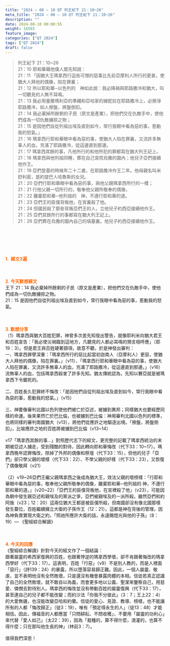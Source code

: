 ```yaml
---
title: "2024 – 08 – 10 QT 列王紀下 21：10~26"
meta_title: "2024 – 08 – 10 QT 列王紀下 21：10~26"
description: ""
date: 2024-08-10 00:00:55
weight: 16503
feature_image: 
categories: ["QT 2024"]
tags: ["QT 2024"]
draft: false
---
```


<blockquote>列王紀下 21：10~26<br />
21：10 耶和華藉他僕人眾先知說：<br />
21：11 「因猶大王瑪拿西行這些可憎的惡事比先前亞摩利人所行的更甚，使猶大人拜他的偶像，陷在罪裏；<br />
21：12 所以耶和華─以色列的　神如此說：我必降禍與耶路撒冷和猶大，叫一切聽見的人無不耳鳴。<br />
21：13 我必用量撒瑪利亞的準繩和亞哈家的線鉈拉在耶路撒冷上，必擦淨耶路撒冷，如人擦盤，將盤倒扣。<br />
21：14 我必棄掉所餘剩的子民（原文是產業），把他們交在仇敵手中，使他們成為一切仇敵擄掠之物；<br />
21：15 是因他們自從列祖出埃及直到如今，常行我眼中看為惡的事，惹動我的怒氣。」<br />
21：16 瑪拿西行耶和華眼中看為惡的事，使猶大人陷在罪裏，又流許多無辜人的血，充滿了耶路撒冷，從這邊直到那邊。<br />
21：17 瑪拿西其餘的事，凡他所行的和他所犯的罪都寫在猶大列王記上。<br />
21：18 瑪拿西與他列祖同睡，葬在自己宮院烏撒的園內；他兒子亞們接續他作王。<br />
21：19 亞們登基的時候年二十二歲，在耶路撒冷作王二年。他母親名叫米舒利密，是約提巴人哈魯斯的女兒。<br />
21：20 亞們行耶和華眼中看為惡的事，與他父親瑪拿西所行的一樣；<br />
21：21 行他父親一切所行的，敬奉他父親所敬奉的偶像，<br />
21：22 離棄耶和華─他列祖的　神，不遵行耶和華的道。<br />
21：23 亞們王的臣僕背叛他，在宮裏殺了他。<br />
21：24 但國民殺了那些背叛亞們王的人，立他兒子約西亞接續他作王。<br />
21：25 亞們其餘所行的事都寫在猶大列王記上。<br />
21：26 亞們葬在烏撒的園內自己的墳墓裏。他兒子約西亞接續他作王。</blockquote><br />
&nbsp;<br />
<br />
&nbsp;<br />
<br />
<span style="color: #ff6600;"><strong>1.  經文3遍</strong></span><br />
<br />
&nbsp;<br />
<br />
<span style="color: #ff6600;"><strong>2. 今天默想經文<br />
</strong></span>王下 21：14 我必棄掉所餘剩的子民（原文是產業），把他們交在仇敵手中，使他們成為一切仇敵擄掠之物。<br />
21：15 是因他們自從列祖出埃及直到如今，常行我眼中看為惡的事，惹動我的怒氣。<br />
<br />
&nbsp;<br />
<br />
<strong><span style="color: #ff6600;">3. 默想分享<br />
</span></strong>（1）瑪拿西與猶大百姓犯罪，神曾多次差先知發出警告，就像耶利米向猶大君王和百姓宣告：「我必使災禍臨到這地方，凡聽見的人都必耳鳴的預言相呼應」（耶19：3）。但是君王與百姓硬著頸項，故意不聽，於是神發出審判：<br />
一、瑪拿西罪孽深重：「瑪拿西所行的惡比起當初迦南人（亞摩利人）更惡，使猶大人拜他的偶像，陷在罪裏。」（v11）、「瑪拿西行耶和華眼中看為惡的事，使猶大人陷在罪裏，又流許多無辜人的血，充滿了耶路撒冷，從這邊直到那邊。」（v16）流無辜人的血，包括瑪拿西殺害了許多先知。猶太傳統認為，先知以賽亞就是被瑪拿西下令鋸死的。<br />
<br />
二、百姓長久犯罪終不悔改：「是因他們自從列祖出埃及直到如今，常行我眼中看為惡的事，惹動我的怒氣。」（v15）<br />
<br />
三、神要像審判北國以色列使他們被亡於亞述，被擄到異邦；同樣猶大也要經歷同樣的命運。後來果然亡於巴比倫，也被擄到巴比倫：神用審判北國以色列的標準，也將同樣的審判南國猶大（v13），將他們從應許之地驅逐出境。「擦盤，將盤倒扣」，比喻應許之地的百姓將被擄到巴比倫（v13~14）<br />
<br />
v17「瑪拿西其餘的事…」對照歷代志下的經文，更完整的記載了瑪拿西統治的末期被亞述人擄走，受到殘酷的對待，因此轉向耶和華悔改（代下33：10~17）。瑪拿西晚年認罪悔改，除掉了外邦的偶像和祭壇（代下33：15），但他的兒子「亞們」卻只學父親的壞樣（代下33：22）、不學父親的好樣（代下33：23），又恢復了偶像敬拜（v21）<br />
<br />
（2）v19~26亞們王繼父親瑪拿西之後成為猶大王，效法父親的壞榜樣：「行耶和華眼中看為惡的事，敬奉他父親所敬奉的偶像，離棄耶和華─他列祖的 神，不遵行耶和華的道。」（v20~22）「亞們王的臣僕背叛他，在宮裡殺了他」（v23），可能因為朝中發生親亞述和親埃及的黨派之爭，亞們被親埃及的一派所殺。雖然亞們和約阿施（v23；12：20）這兩位猶大王都是被臣僕所殺，但南國卻沒有像北國那樣發生纂位，百姓繼續擁立大衛的子孫作王（12：21）。這都是神在背後的管理，因為神負責實現大衛之約，「照祂所應許大衛的話，永遠賜燈光與他的子孫」（8：19）— 《聖經綜合解讀》<br />
<br />
&nbsp;<br />
<br />
<strong style="font-size: inherit;"><span style="color: #ff6600;">4. 今天的回應<br />
</span></strong>《聖經綜合解讀》針對今天的經文作了一個結論：<br />
跟著屬靈的希西家復興的百姓，也跟著悖逆的瑪拿西學壞，卻不肯跟著悔改的瑪拿西學好（代下33：17）。這表明，百姓「行惡」（v9）不是別人教的，而是人裡面「惡行」（詩139：24）的暴露，所以墮落容易歸正難。因此，一個人屬靈、敬虔，並不表明他沒有全然敗壞，只是還沒有機會暴露肉體的本相。信徒若真正認識了自己的全然敗壞，就不敢自以為義，而會更多地以公義、聖潔來鑒察自己，用慈愛、憐憫去對待別人。瑪拿西的悔改並沒有帶動百姓的屬靈復興（代下33：17），甚至連自己的兒子都不能改變；而約沙法「你我不分彼此」（3：7；王上22：4）的大愛無疆，也沒能改變亞哈和約蘭。信徒的愛心、見證、教導、榜樣，也不能讓所有的人都「悔改歸正」（徒3：19），唯有「預定得永生的人」（徒13：48）才能相信。因此，傳福音的人都應當「只問耕耘、不問收穫」，不要用「屬靈的功利心」來代替「愛人如己」（太22：39），因為「栽種的，算不得什麼，澆灌的，也算不得什麼；只在那叫他生長的神」（林前3：7）。<br />
<br />
值得我們深思！<br />
<br />
<audio style="display: none;" controls="controls"></audio><br />
<br />
<audio style="display: none;" controls="controls"></audio><br />
<br />
<audio style="display: none;" controls="controls"></audio><br />
<br />
<audio style="display: none;" controls="controls"></audio><br />
<br />
<audio style="display: none;" controls="controls"></audio>
        